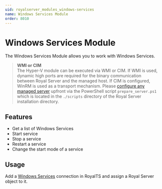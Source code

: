 ```yaml
---
uid: royalserver_modules_windows-services
name: Windows Services Module
order: 8010
---
```


# Windows Services Module

The Windows Services Module allows you to work with Windows Services.

> **WMI or CIM**  
> The Hyper-V module can be executed via WMI or CIM. If WMI is used, dynamic high ports are required for the binary communication between Royal Server and the managed host. If CIM is configured, WinRM is used as a transport mechanism. Please [configure any managed server](../../advanced/management-scripts/prepare-managed-server.md) upfront via the PowerShell script `prepare_server.ps1` which is located in the `./scripts` directory of the Royal Server installation directory.

## Features

- Get a list of Windows Services
- Start service
- Stop a service
- Restart a service
- Change the start mode of a service

## Usage

Add a [Windows Services](xref:royalts_reference_connections_windows-services) connection in RoyalTS and assign a Royal Server object to it.

